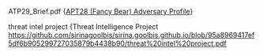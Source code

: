 ATP29_Brief.pdf {[APT28 (Fancy Bear) Adversary Profile](https://github.com/sirinagoolbis/sirina.goolbis.github.io/blob/cbf4a4f90caeec3c774d2dd6239b4e089f62a563/APT28%20Adversary%20Profile.pdf)}

threat intel project {Threat Intelligence Project
https://github.com/sirinagoolbis/sirina.goolbis.github.io/blob/95a8969417ef5df6b905299727035879b4438b90/threat%20intel%20project.pdf
